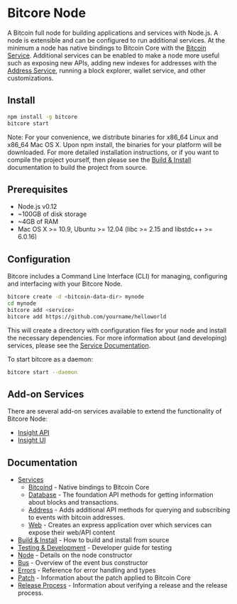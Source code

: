 Bitcore Node
============

A Bitcoin full node for building applications and services with Node.js. A node is extensible and can be configured to run additional services. At the minimum a node has native bindings to Bitcoin Core with the [Bitcoin Service](services/bitcoind.md). Additional services can be enabled to make a node more useful such as exposing new APIs, adding new indexes for addresses with the [Address Service](services/address.md), running a block explorer, wallet service, and other customizations.

## Install

```bash
npm install -g bitcore
bitcore start
```

Note: For your convenience, we distribute binaries for x86_64 Linux and x86_64 Mac OS X. Upon npm install, the binaries for your platform will be downloaded. For more detailed installation instructions, or if you want to compile the project yourself, then please see the [Build & Install](build.md) documentation to build the project from source.

## Prerequisites

- Node.js v0.12
- ~100GB of disk storage
- ~4GB of RAM
- Mac OS X >= 10.9, Ubuntu >= 12.04 (libc >= 2.15 and libstdc++ >= 6.0.16)

## Configuration

Bitcore includes a Command Line Interface (CLI) for managing, configuring and interfacing with your Bitcore Node.

```bash
bitcore create -d <bitcoin-data-dir> mynode
cd mynode
bitcore add <service>
bitcore add https://github.com/yourname/helloworld
```

This will create a directory with configuration files for your node and install the necessary dependencies. For more information about (and developing) services, please see the [Service Documentation](services.md).

To start bitcore as a daemon:

```bash
bitcore start --daemon
```

## Add-on Services

There are several add-on services available to extend the functionality of Bitcore Node:

- [Insight API](https://github.com/bitpay/insight-api/tree/v0.3.0)
- [Insight UI](https://github.com/bitpay/insight/tree/v0.3.0)

## Documentation

- [Services](services.md)
  - [Bitcoind](services/bitcoind.md) - Native bindings to Bitcoin Core
  - [Database](services/db.md) - The foundation API methods for getting information about blocks and transactions.
  - [Address](services/address.md) - Adds additional API methods for querying and subscribing to events with bitcoin addresses.
  - [Web](services/web.md) - Creates an express application over which services can expose their web/API content
- [Build & Install](build.md) - How to build and install from source
- [Testing & Development](testing.md) - Developer guide for testing
- [Node](node.md) - Details on the node constructor
- [Bus](bus.md) - Overview of the event bus constructor
- [Errors](errors.md) - Reference for error handling and types
- [Patch](patch.md) - Information about the patch applied to Bitcoin Core
- [Release Process](release.md) - Information about verifying a release and the release process.
